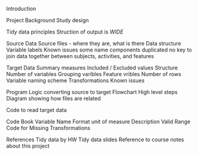 Introduction

Project Background
  Study design
  
Tidy data principles
  Struction of output is *WIDE*
  
Source Data
  Source files - where they are, what is there 
  Data structure
  Variable labels 
  Known issues
    some name components duplicated
    no key to join data together between subjects, activities, and features

Target Data
  Summary measures
  Included / Excluded values
  Structure
  Number of variables
    Grouping varibles
    Feature vribles
  Number of rows
  Variable naming scheme
  Transformations
  Known issues  

Program Logic converting source to target
  Flowchart
  High level steps
  Diagram showing how files are related

Code to read target data
  
Code Book
  Variable Name
  Format
  unit of measure
  Description
  Valid Range
  Code for Missing
  Transformations

References
  Tidy data by HW
  Tidy data slides
  Reference to course notes about this project
  
  
